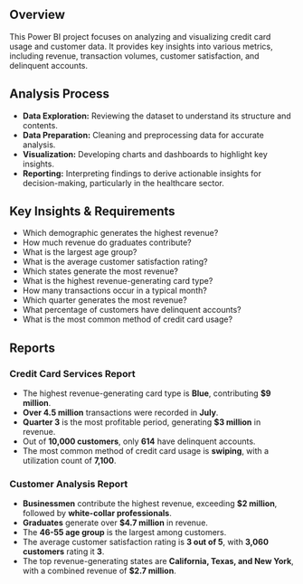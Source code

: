 ## Overview  
This Power BI project focuses on analyzing and visualizing credit card usage and customer data. It provides key insights into various metrics, including revenue, transaction volumes, customer satisfaction, and delinquent accounts.  

## Analysis Process  
- **Data Exploration:** Reviewing the dataset to understand its structure and contents.  
- **Data Preparation:** Cleaning and preprocessing data for accurate analysis.  
- **Visualization:** Developing charts and dashboards to highlight key insights.  
- **Reporting:** Interpreting findings to derive actionable insights for decision-making, particularly in the healthcare sector.  

## Key Insights & Requirements  
- Which demographic generates the highest revenue?  
- How much revenue do graduates contribute?  
- What is the largest age group?  
- What is the average customer satisfaction rating?  
- Which states generate the most revenue?  
- What is the highest revenue-generating card type?  
- How many transactions occur in a typical month?  
- Which quarter generates the most revenue?  
- What percentage of customers have delinquent accounts?  
- What is the most common method of credit card usage?  

## Reports  

### **Credit Card Services Report**  
- The highest revenue-generating card type is **Blue**, contributing **$9 million**.  
- **Over 4.5 million** transactions were recorded in **July**.  
- **Quarter 3** is the most profitable period, generating **$3 million** in revenue.  
- Out of **10,000 customers**, only **614** have delinquent accounts.  
- The most common method of credit card usage is **swiping**, with a utilization count of **7,100**.  

### **Customer Analysis Report**  
- **Businessmen** contribute the highest revenue, exceeding **$2 million**, followed by **white-collar professionals**.  
- **Graduates** generate over **$4.7 million** in revenue.  
- The **46-55 age group** is the largest among customers.  
- The average customer satisfaction rating is **3 out of 5**, with **3,060 customers** rating it **3**.  
- The top revenue-generating states are **California, Texas, and New York**, with a combined revenue of **$2.7 million**.  
